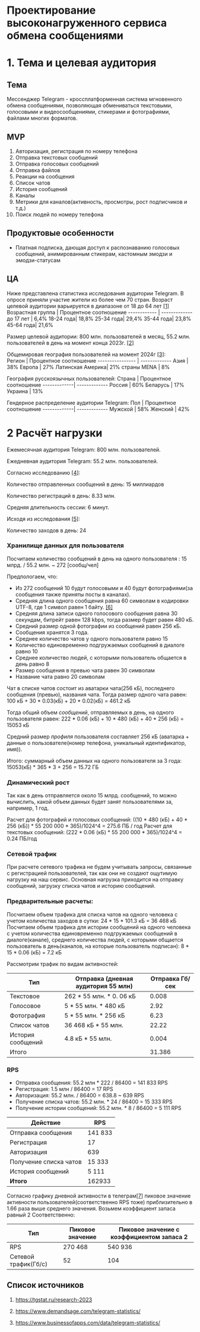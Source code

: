 # Проектирование высоконагруженного сервиса обмена сообщениями

# 1. Тема и целевая аудитория

## Тема

Мессенджер Telegram - кроссплатформенная система мгновенного обмена сообщениями, позволяющая обмениваться текстовыми, голосовыми и видеосообщениями, стикерами и фотографиями, файлами многих форматов.

## MVP
1. Авторизация, регистрация по номеру телефона
2. Отправка текстовых сообщений
3. Отправка голосовых сообщений
4. Отправка файлов
5. Реакции на сообщения
6. Список чатов
7. История сообщений
8. Каналы
9. Метрики для каналов(активность, просмотры, рост подписчиков и т.д.)
10. Поиск людей по номеру телефона

## Продуктовые особенности
* Платная подписка, дающая доступ к распознаванию голосовых сообщений, анимированным стикерам, кастомным эмодзи и эмодзи-статусам

## ЦА
Ниже представлена статистика исследования аудитории Telegram. В опросе приняли участие жители из более чем 70 стран.
Возраст целевой аудитории варьируется в диапазоне от 18 до 64 лет [[1]](https://tgstat.ru/research-2023)
Возрастная группа | Процентное соотношение
------------ | -------------
до 17 лет | 6,4%
18-24 года| 18,8% 
25-34 года| 29,4% 
35-44 года| 23,8% 
45-64 года| 21,6% 

Размер целевой аудитории: 800 млн. пользователей в месяц, 55.2 млн. пользователей в день на момент конца 2023г. [[2]](https://www.demandsage.com/telegram-statistics/)

Общемировая география пользователей на момент 2024г [[3]](https://www.businessofapps.com/data/telegram-statistics/):  
Регион           | Процентное соотношение
---------------- | -------------
Азия             | 38%
Европа           | 27% 
Латинская Америка| 21% 
страны MENA      | 8% 

География русскоязычных пользователей:
Страна       | Процентное соотношение
-------------| -------------
Россия       | 60%
Беларусь     | 17% 
Украина      | 13% 

Гендерное распределение аудитории Telegram:
Пол          | Процентное соотношение
-------------| -------------
Мужской      | 58%
Женский      | 42% 

# 2 Расчёт нагрузки

Ежемесячная аудитория Telegram: 800 млн. пользователей.

Ежедневная аудитория Telegram: 55.2 млн. пользователей.

Согласно исследованию [[4]](https://www.demandsage.com/telegram-statistics/):

Количество отправленных сообщений в день: 15 миллиардов

Количество регистраций в день: 8.33 млн.

Средняя длительность сессии: 6 минут.

Исходя из исследования [[5]](https://www.tadviser.ru/index.php/Статья:Мессенджеры_(Instant_Messenger,_IM)#:~:text=Как%20выяснилось%2C%20в%20среднем%20пользователь,идут%20Viber%2C%20Telegram%20и%20Skype.):

Количество заходов в день: 24 

### Хранилище данных для пользователя
Посчитаем количество сообщений в день на одного пользователя : 15 млрд. / 55.2 млн. ~ 272 [сообщ/чел]

Предпологаем, что:
* Из 272 сообщений 10 будут голосовыми и 40 будут фотографиями(за сообщения также приняты посты в каналах).
* Средняя длина одного сообщения равна 60 символам в кодировки UTF-8, где 1 символ равен 1 байту. [[6]](https://cyberleninka.ru/article/n/poliformatnyy-messendzher-kak-zhanr-2-0-na-primere-messendzhera-mgnovennyh-soobscheniy-telegram/viewer)
* Средняя длина записи одного голосового сообщения равна 30 секундам, битрейт равен 128 kbps, тогда размер будет равен 480 кБ.
* Средний размер одной фотографии из сообщений равен 256 кБ.
* Сообщения хранятся 3 года.
* Среднее количество чатов у одного пользователя равно 15
* Количество единовременно подгружаемых сообщений в диалоге равно 10
* Среднее количество людей, с которыми пользователь общается в день равно 8
* Размер сообщения в превью чата равен 30 символам
* Название чата равно 20 символам

Чат в списке чатов состоит из аватарки чата(256 кБ), последнего сообщения (превью), названия чата.
Тогда размер одного чата равен: 100 кБ + 30 * 0.03(кБ) + 20 * 0.02(кБ) = 461.2 кБ

Тогда общий объем _сообщений_, отправляемых в день, на одного пользователя равен: 222 * 0.06 (кБ) + 10 * 480 (кБ) + 40 * 256 (кБ) = 15053 кБ

Средний размер _профиля_ пользователя составляет 256 кБ (аватарка + данные о пользователе(номер телефона, уникальный идентификатор, имя)).

Итого: суммарный объем данных на одного пользователя за 3 года: 15053(кБ) * 365 * 3 + 256 = 15.72 ГБ

### Динамический рост

Так как в день отправляется около 15 млрд. сообщений, то можно вычислить, какой объем данных будет занят пользователями за, например, 1 год.

Расчет для фотографий и голосовых сообщений: ((10 * 480 (кБ) +  40 * 256 (кБ)) * 55 200 000 * 365)/1024^4 = 275.6 ПБ / год
Расчет для текстовых сообщений: (222 * 0.06 (кБ) * 55 200 000 * 365)/1024^4 = 0.24 ПБ/год

### Сетевой трафик
При расчете сетевого трафика не будем учитывать запросы, связанные с регистрацией пользователей, так как они не создают ощутимую нагрузку на наш сервис.
Основная нагрузка приходится на отправку сообщений, загрузку списка чатов и историю сообщений.

### Предварительные расчеты:
Посчитаем объем трафика для списка чатов на одного человека с учетом количества заходов в сутки: 24 * 15 * 101.3 кБ = 36 468 кБ
Посчитаем объем трафика для истории сообщений на одного человека с учетом  количества единовременно подгружаемых сообщений в диалоге(канале), среднего количества людей, с которыми общается пользователь в день(каналов, на которые пользователь подписан): 8 * 15 * 0.06 (кБ) = 7.2 кБ

Рассмотрим трафик по видам активностей:


Тип          | Отправка (дневная аудитория 55 млн)   | Отправка Гб/сек |
-------------| -------------| ---------|
Текстовое     | 262 * 55 млн. * 0. 06 кБ             | 0.008            |
   Голосовое     | 5 * 55 млн. * 480 кБ                 | 2.92              | 
   Фотография    | 5 * 55 млн. * 256 кБ                | 6.23              |
   Список чатов  | 36 468 кБ * 55 млн.                  | 22.22|
   История сообщений  | 4.8 кБ * 55 млн.                | 0.004             |
   Итого  |                                             | 31.386           |

### RPS
 
* Отправка сообщения: 55.2 млн * 222 / 86400 = 141 833 RPS
* Регистрация: 1.5 млн / 86400 = 17 RPS
* Авторизация: 55.2 млн. / 86400 = 638.8 ~ 639 RPS
* Получение списка чатов: 55.2 млн. * 24 / 86400 = 15 333 RPS
* Получение истории сообщений: 55.2 млн. * 8 / 86400 = 5 111 RPS

Действие                            | RPS
------------------------------------| ---
Отправка сообщения                  | 141 833
Регистрация                         | 17
Авторизация                         | 639
Получение списка чатов              | 15 333
История сообщений                   | 5 111
**Итого**                           | 162933

Согласно графику дневной активности в телеграм[[7]](https://stock-bt.ru/wp-content/uploads/7/8/d/78d07edab4abb2eb268bc027bf59142d.png)
пиковое значение активности пользователей(соответственно RPS тоже) приблизительно в 1.66 раза выше среднего значения. Возьмем коэффициент запаса равный 2
Соответственно:

   Тип          | Пиковое значение   | Пиковое значение с коэффициентом запаса 2  |
-------------| -------------| ---------|
RPS     | 270 468             | 540 936            |
   Сетевой трафик(Гб/c)     | 52                 | 104              | 

## Список источников

1. https://tgstat.ru/research-2023

2. https://www.demandsage.com/telegram-statistics/

3. https://www.businessofapps.com/data/telegram-statistics/

